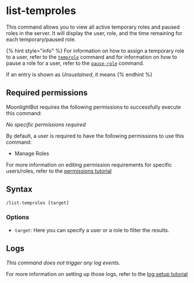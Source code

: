 # list-temproles

This command allows you to view all active temporary roles and paused roles in the server. It will display the user,
role, and the time remaining for each temporary/paused role.

{% hint style="info" %}
For information on how to assign a temporary role to a user, refer to the [`temprole`](../role-management-commands/temprole.md#temprole) command and
for information on how to pause a role for a user, refer to the [`pause-role`](../role-management-commands/pause-role.md#pause-role) command.

If an entry is shown as *Unsustained*, it means 
{% endhint %}

## Required permissions

MoonlightBot requires the following permissions to successfully execute this command:

*No specific permissions required*

By default, a user is required to have the following permissions to use this command:

* Manage Roles

For more information on editing permission requirements for specific users/roles, refer to
the [permissions tutorial](<linkToPermissionsTutorial>)

## Syntax

```text
/list-temproles [target]
```

### Options

* `target`: Here you can specify a user or a role to filter the results.

## Logs

*This command does not trigger any log events.*

For more information on setting up those logs, refer to the [log setup tutorial](<linkToLogTutorial>)